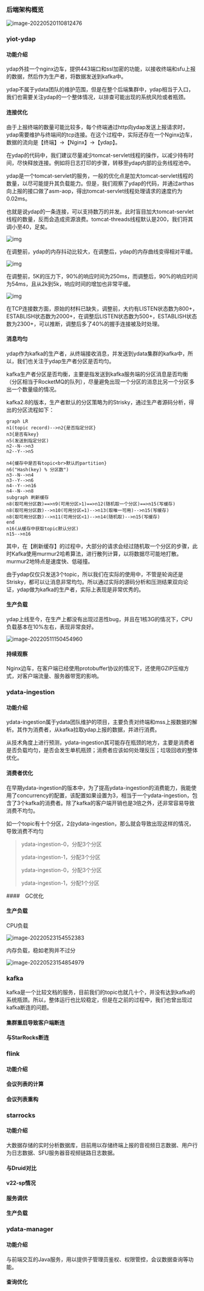 ### 后端架构概览

![image-20220520110812476](images/image-20220520110812476.png)



### yiot-ydap

#### 功能介绍

ydap外挂一个nginx边车，提供443端口和ssl加密的功能，以接收终端和sfu上报的数据，然后作为生产者，将数据发送到kafka中。

ydap不属于ydata团队的维护范围，但是在整个后端集群中，ydap相当于入口，我们也需要关注ydap的一个整体情况，以排查可能出现的系统风险或者瓶颈。



#### 连接优化

由于上报终端的数量可能比较多，每个终端通过http向ydap发送上报请求时，ydap需要维护与终端间的tcp连接。在这个过程中，实际还存在一个Nginx边车，数据的流向是【终端】->【Nginx】->【ydap】。

在ydap的代码中，我们建议尽量减少tomcat-servlet线程的操作，以减少持有时间，尽快释放连接。例如将日志打印的步骤，转移至ydap内部的业务线程池中。

ydap是一个tomcat-servlet的服务，一般的优化点是加大tomcat-servlet线程的数量，以尽可能提升其负载能力。但是，我们观察了ydap的代码，并通过arthas向上报的接口做了asm-aop，得出tomcat-servlet线程处理请求的速度约为0.02ms。



也就是说ydap的一条连接，可以支持数万的并发。此时盲目加大tomcat-servlet线程的数量，反而会造成资源浪费。tomcat-threads线程默认是200，我们将其调小至40，足矣。

 ![img](images/9cc637a1f3de46fb9d3174dd785c9b53.png) 



在调整前，ydap的内存抖动比较大，在调整后，ydap的内存曲线变得相对平缓。

![img](images/703528a1266d4a939cdc33e8f0cfd4ce.png) 



在调整前，5K的压力下，90%的响应时间为250ms，而调整后，90%的响应时间为54ms，且从2k到5k，响应时间的增加也非常平缓。

 ![img](images/8b4ae6f16c8c427eb45f2158f2a6998a.png) 



在TCP连接数方面，原始的材料已缺失，调整前，大约有LISTEN状态数为800+，ESTABLISH状态数为2000+，在调整后LISTEN状态数为500+，ESTABLISH状态数为2300+，可以推断，调整后多了40%的握手连接被及时处理。



#### 消息均匀

ydap作为kafka的生产者，从终端接收消息，并发送到ydata集群的kafka中，所以，我们也关注于ydap生产者分区是否均匀。

kafka生产者分区是否均衡，主要是指发送到kafka服务端的分区消息是否均衡（分区相当于RocketMQ的队列），尽量避免出现一个分区的消息比另一个分区多出一个数量级的情况。

kafka2.8的版本，生产者默认的分区策略为的Strisky，通过生产者源码分析，得出的分区流程如下：

```mermaid
graph LR
n1(topic record)-->n2{是否指定分区}
n3{是否有key}
n5(发送到指定分区)
n2--N-->n3
n2--Y-->n5

n4{缓存中是否有topic<br>默认的partition}
n6("Hash(key) % 分区数")
n3--N-->n4
n3--Y-->n6
n4--Y-->n16
n4--N-->n8
subgraph 刷新缓存
n8(取可用分区数)==>n9(可用分区>1)==>n12(随机取一个分区)==>n15(写缓存)
n8(取可用分区数)-->n10(可用分区=1)-->n13(取唯一可用)-->n15(写缓存)
n8(取可用分区数)-->n11(可用分区<1)-->n14(随机取)-->n15(写缓存)
end
n16(从缓存中获取topic默认分区)
n15-->n16
```



其中，在【刷新缓存】的过程中，大部分的请求会经过随机取一个分区的步骤，此时Kafka使用murmur2哈希算法，进行散列计算，以将数据尽可能地打散。murmur2地特点是速度快、低碰撞。



由于ydap仅仅只发送3个topic，所以我们在实际的使用中，不管是轮询还是Strisky，都可以让消息非常均匀。所以通过实际的源码分析和压测结果双向论证，ydap做为kafka的生产者，实际上表现是非常优秀的。



#### 生产负载

ydap上线至今，在生产上都没有出现过恶性bug，并且在1核3G的情况下，CPU负载基本在10%左右，表现非常良好。

![image-20220511150454960](images/image-20220511150454960.png)





#### 持续观察

Nginx边车，在客户端已经使用protobuffer协议的情况下，还使用GZIP压缩方式，对客户端流量、服务器带宽的影响。



### ydata-ingestion

#### 功能介绍

ydata-ingestion属于ydata团队维护的项目，主要负责对终端和mss上报数据的解析。其作为消费者，从kafka拉取ydap上报的数据，并进行消费。

从技术角度上进行预测，ydata-ingestion其可能存在瓶颈的地方，主要是消费者是否负载均匀，是否会发生单机瓶颈；消费者应该如何处理反压；垃圾回收的整体优化。



#### 消费者优化

在早期ydata-ingestion的版本中，为了提高ydata-ingestion的消费能力，我能使用了concurrency的配置，该配置如果设置为3，相当于一个ydata-ingestion，包含了3个kafka的消费者。除了kafka的客户端开销也是3倍之外，还非常容易导致消费不均匀。

如一个topic有十个分区，2台ydata-ingestion，那么就会导致出现这样的情况，导致消费不均匀

> ydata-ingestion-0，分配3个分区
>
> ydata-ingestion-1，分配3个分区
>
> ydata-ingestion-0，分配3个分区
>
> ydata-ingestion-1，分配1个分区





####　GC优化



#### 生产负载

CPU负载

![image-20220523154552383](images/image-20220523154552383.png)



内存负载，稳如老狗并不过分

![image-20220523154854979](images/image-20220523154854979.png)



### kafka

kafka是一个比较文档的服务，目前我们的topic也就几十个，并没有达到kafka的系统瓶颈。所以，整体运行也比较稳定，但是在之前的过程中，我们也曾出现过kafka断连的问题。



#### 集群重启导致客户端断连



#### 与StarRocks断连



### flink

#### 功能介绍



#### 会议列表的计算



#### 会议列表重构



### starrocks

#### 功能介绍

大数据存储的实时分析数据库，目前用以存储终端上报的音视频日志数据、用户行为日志数据、SFU服务器音视频链路日志数据。



#### 与Druid对比



#### v22-sp情况



#### 服务调优



#### 生产负载



### ydata-manager

#### 功能介绍



与前端交互的Java服务，用以提供子管理员鉴权、权限管控，会议数据查询等功能。



#### 查询优化


